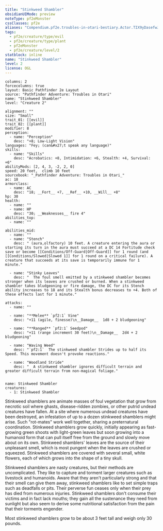 ```yaml
---
title: "Stinkweed Shambler"
obsidianUIMode: preview
noteType: pf2eMonster
cssClasses: pf2e
aliases: "Compendium.pf2e.troubles-in-otari-bestiary.Actor.TIX9yDasefwJ4PxI" 
tags:
  - pf2e/creature/type/evil
  - pf2e/creature/type/plant
  - pf2eMonster
  - pf2e/creature/level/2
statblock: inline
name: "Stinkweed Shambler"
level: 2
license: OGL
---
```


```statblock
columns: 2
forcecolumns: true
layout: Basic Pathfinder 2e Layout
source: "Pathfinder Adventure: Troubles in Otari"
name: "Stinkweed Shambler"
level: "Creature 2"

alignment: ""
size: "Small"
trait_01: [[evil]]
trait_02: [[plant]]
modifier: 8
perception:
  - name: "Perception"
    desc: "+8; Low-Light Vision"
languages: "Fey; (can&#x27;t speak any language)"
skills:
  - name: "Skills"
    desc: "Acrobatics: +8, Intimidation: +6, Stealth: +4, Survival: +6"
abilityMods: [2, 4, 3, -2, 2, 0]
speed: 20 feet,  climb 10 feet
sourcebook: "_Pathfinder Adventure: Troubles in Otari_"
ac: 18
armorclass:
  - name: AC
    desc: "18; __Fort__ +7, __Ref__ +10, __Will__ +8"
hp: 30
health:
  - name: ""
  - name: HP
    desc: "30; __Weaknesses__ fire 4"
abilities_top:
  - name: ""

abilities_mid:
  - name: ""
  - name: "Stench"
    desc: " (aura,olfactory) 10 feet. A creature entering the aura or starting its turn in the aura must succeed at a DC 14 Fortitude check save or become [[Conditions/Off-Guard|Off-Guard]] for 1 round (and [[Conditions/Slowed|Slowed 1]] for 1 round on a critical failure). A creature that succeeds at its save is temporarily immune for 1 minute."

  - name: "Stinky Leaves"
    desc: "  The foul smell emitted by a stinkweed shambler becomes stronger when its leaves are crushed or burned. When a stinkweed shambler takes bludgeoning or fire damage, the DC for its Stench ability increases to 18 and its Stealth bonus decreases to +4. Both of these effects last for 1 minute."

attacks:
  - name: ""

  - name: "**Melee** `pf2:1` Vine"
    desc: "+11 (agile, finesse)\n__Damage__  1d8 + 2 bludgeoning"

  - name: "**Ranged** `pf2:1` Seedpod"
    desc: "+11 (range increment 30 feet)\n__Damage__  2d4 + 2 bludgeoning"

  - name: "Waving Weed"
    desc: "`pf2:1`  The stinkweed shambler Strides up to half its Speed. This movement doesn't provoke reactions."

  - name: "Woodland Stride"
    desc: "  A stinkweed shambler ignores difficult terrain and greater difficult terrain from non-magical foliage."
 
```

```encounter-table
name: Stinkweed Shambler
creatures:
  - 1: Stinkweed Shambler
```



Stinkweed shamblers are animate masses of foul vegetation that grow from necrotic soil where ghasts, disease-ridden zombies, or other putrid undead creatures have fallen. At a site where numerous undead creatures have been destroyed, an infestation of up to a dozen stinkweed shamblers might arise. Such "rot-mates" work well together, sharing a preternatural coordination. Stinkweed shamblers grow quickly, initially appearing as fast-growing green shoots with light-green leaves but soon growing into a humanoid form that can pull itself free from the ground and slowly move about on its own. Stinkweed shamblers' leaves are the source of their unpleasant smell, which is most pungent when the leaves are crushed or squeezed. Stinkweed shamblers are covered with several small, white flowers, each of which grows into the shape of a tiny skull.

Stinkweed shamblers are nasty creatures, but their methods are uncomplicated. They like to capture and torment larger creatures such as livestock and humanoids. Aware that they aren't particularly strong and that their smell can give them away, stinkweed shamblers like to set simple traps such as deadfalls or pits. Their perverse fun ceases only when their prey has died from numerous injuries. Stinkweed shamblers don't consume their victims and in fact lack mouths; they gain all the sustenance they need from sunlight but also seem to derive some nutritional satisfaction from the pain that their torments engender.

Most stinkweed shamblers grow to be about 3 feet tall and weigh only 30 pounds.
